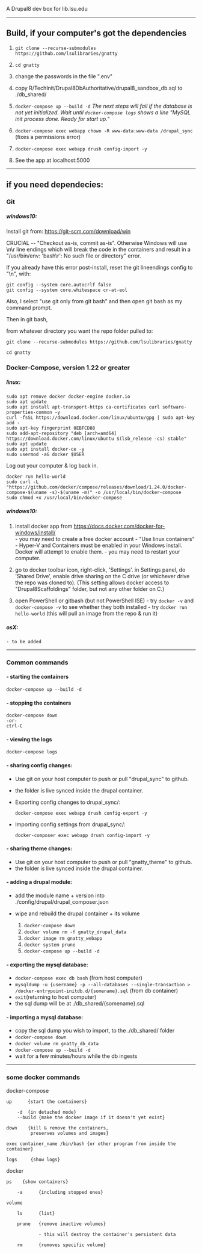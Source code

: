 A Drupal8 dev box for lib.lsu.edu

-------------------------------------------------------------------------------------------

## Build, if your computer's got the dependencies

  1. `git clone --recurse-submodules https://github.com/lsulibraries/gnatty`

  1. `cd gnatty`

  1. change the passwords in the file ".env"

  1. copy R/TechInit/Drupal8DbAuthoritative/drupal8_sandbox_db.sql to ./db_shared/

  1. `docker-compose up --build -d` *The next steps will fail if the database is not yet initialized.  Wait until `docker-compose logs` shows a line "MySQL init process done. Ready for start up."*

  1. `docker-compose exec webapp chown -R www-data:www-data /drupal_sync` (fixes a permissions error)

  1. `docker-compose exec webapp drush config-import -y`

  1. See the app at localhost:5000

---------------------------------------------------------------------------------------

## if you need dependecies:

### Git

##### windows10:

Install git from:  https://git-scm.com/download/win

  CRUCIAL -- "Checkout as-is, commit as-is".  Otherwise Windows will use \n\r line endings which will break the code in the containers and result in a "/usr/bin/env: 'bash\r': No such file or directory" error.

  If you already have this error post-install, reset the git lineendings config to "\n", with:
  
    git config --system core.autocrlf false
    git config --system core.whitespace cr-at-eol
    

  Also, I select "use git only from git bash" and then open git bash as my command prompt.


  Then in git bash, 

  from whatever directory you want the repo folder pulled to:

  `git clone --recurse-submodules https://github.com/lsulibraries/gnatty`
  
  `cd gnatty`

### Docker-Compose, version 1.22 or greater

##### linux:

```
sudo apt remove docker docker-engine docker.io
sudo apt update
sudo apt install apt-transport-https ca-certificates curl software-properties-common -y
curl -fsSL https://download.docker.com/linux/ubuntu/gpg | sudo apt-key add -
sudo apt-key fingerprint 0EBFCD88
sudo add-apt-repository "deb [arch=amd64] https://download.docker.com/linux/ubuntu $(lsb_release -cs) stable"
sudo apt update
sudo apt install docker-ce -y
sudo usermod -aG docker $USER
```

Log out your computer & log back in.

```
docker run hello-world
sudo curl -L "https://github.com/docker/compose/releases/download/1.24.0/docker-compose-$(uname -s)-$(uname -m)" -o /usr/local/bin/docker-compose
sudo chmod +x /usr/local/bin/docker-compose
```

##### windows10:

  1. install docker app from https://docs.docker.com/docker-for-windows/install/   
    - you may need to create a free docker account
    - "Use linux containers"
    - Hyper-V and Containers must be enabled in your Windows install.  Docker will attempt to enable them.
    - you may need to restart your computer.

  1. go to docker toolbar icon, right-click, 'Settings'. in Settings panel, do 'Shared Drive', enable drive sharing on the C drive (or whichever drive the repo was cloned to).  (This setting allows docker access to "Drupal8Scaffoldings" folder, but not any other folder on C.) 

  1. open PowerShell or gitbash (but not PowerShell ISE)
    - try `docker -v` and `docker-compose -v` to see whether they both installed
    - try `docker run hello-world` (this will pull an image from the repo & run it)


##### osX:

    - to be added

------------------------------------------------------------------------------------

### Common commands


#### - starting the containers

`docker-compose up --build -d`

#### - stopping the containers

```
docker-compose down
-or-
ctrl-C
```

#### - viewing the logs

`docker-compose logs`

#### - sharing config changes:

 - Use git on your host computer to push or pull "drupal_sync" to github.
 - the folder is live synced inside the drupal container.

 - Exporting config changes to drupal_sync/:

    `docker-compose exec webapp drush config-export -y`

 - Importing config settings from drupal_sync/:

    `docker-composer exec webapp drush config-import -y`

#### - sharing theme changes:

 - Use git on your host computer to push or pull "gnatty_theme" to github.
 - the folder is live synced inside the drupal container. 

#### - adding a drupal module:

 - add the module name + version into ./config/drupal/drupal_composer.json
 - wipe and rebuild the drupal container + its volume

    1. `docker-compose down`
    1. `docker volume rm -f gnatty_drupal_data`
    1. `docker image rm gnatty_webapp`
    1. `docker system prune`
    1. `docker-compose up --build -d`

#### - exporting the mysql database:

 - `docker-compose exec db bash` (from host computer)
 - `mysqldump -u {username} -p --all-databases --single-transaction > /docker-entrypoint-initdb.d/{somename}.sql` (from db container)
 - `exit`(returning to host computer)
 - the sql dump will be at ./db_shared/{somename}.sql

#### - importing a mysql database:

 - copy the sql dump you wish to import, to the ./db_shared/ folder
 - `docker-compose down`
 - `docker volume rm gnatty_db_data`
 - `docker-compose up --build -d`
 - wait for a few minutes/hours while the db ingests

----------------------------------------------------------------------------------

### some docker commands 

docker-compose

    up      {start the containers}

        -d  {in detached mode}
        --build {make the docker image if it doesn't yet exist}

    down    {kill & remove the containers,
             preserves volumes and images}

    exec container_name /bin/bash {or other program from inside the container}

    logs     {show logs}

docker

    ps    {show containers}

        -a      {including stopped ones}

    volume

        ls      {list}

        prune   {remove inactive volumes}

                - this will destroy the container's persistent data

        rm      {removes specific volume}